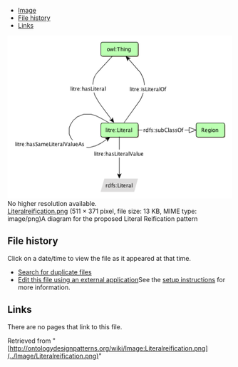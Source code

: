 * [Image](../Image/Literalreification.png#file)
* [File history](../Image/Literalreification.png#filehistory)
* [Links](../Image/Literalreification.png#filelinks)

[![Image:Literalreification.png](../images/8/81/Literalreification.png)](../images/8/81/Literalreification.png)  
No higher resolution available.  
[Literalreification.png](../images/8/81/Literalreification.png)‎ (511 × 371 pixel, file size: 13 KB, MIME type: image/png)A diagram for the proposed Literal Reification pattern




## File history

Click on a date/time to view the file as it appeared at that time.



  
* [Search for duplicate files](http://ontologydesignpatterns.org/wiki/Special:FileDuplicateSearch/Literalreification.png "Special:FileDuplicateSearch/Literalreification.png")
* [Edit this file using an external application](http://ontologydesignpatterns.org/wiki/index.php?title=Image:Literalreification.png&action=edit&externaledit=true&mode=file "Image:Literalreification.png")See the [setup instructions](http://www.mediawiki.org/wiki/Manual:External_editors "http://www.mediawiki.org/wiki/Manual:External_editors") for more information.

## Links



There are no pages that link to this file.




Retrieved from "[http://ontologydesignpatterns.org/wiki/Image:Literalreification.png](../Image/Literalreification.png)"